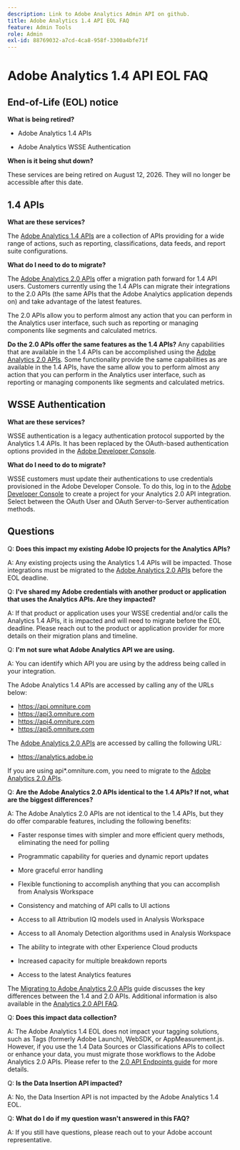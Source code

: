 ```yaml
---
description: Link to Adobe Analytics Admin API on github.
title: Adobe Analytics 1.4 API EOL FAQ
feature: Admin Tools
role: Admin
exl-id: 88769032-a7cd-4ca8-958f-3300a4bfe71f
---
```

# Adobe Analytics 1.4 API EOL FAQ

## End-of-Life (EOL) notice

**What is being retired?**

* Adobe Analytics 1.4 APIs

* Adobe Analytics WSSE Authentication

**When is it being shut down?**

These services are being retired on August 12, 2026. They will no longer be accessible after this date.

## 1.4 APIs

**What are these services?** 

The [Adobe Analytics 1.4 APIs](https://developer.adobe.com/analytics-apis/docs/1.4/) are a collection of APIs providing for a wide range of actions, such as reporting, classifications, data feeds, and report suite configurations.

**What do I need to do to migrate?**

The [Adobe Analytics 2.0 APIs](https://developer.adobe.com/analytics-apis/docs/2.0/) offer a migration path forward for 1.4 API users. Customers currently using the 1.4 APIs can migrate their integrations to the 2.0 APIs (the same APIs that the Adobe Analytics application depends on) and take advantage of the latest features.

The 2.0 APIs allow you to perform almost any action that you can perform in the Analytics user interface, such such as reporting or managing components like segments and calculated metrics. 

**Do the 2.0 APIs offer the same features as the 1.4 APIs?**
Any capabilities that are available in the 1.4 APIs can be accomplished using the [Adobe Analytics 2.0 APIs](https://developer.adobe.com/analytics-apis/docs/2.0/). Some functionality  provide the same capabilities as are available in the 1.4 APIs, have the same allow you to perform almost any action that you can perform in the Analytics user interface, such as reporting or managing components like segments and calculated metrics.

## WSSE Authentication

**What are these services?**

WSSE authentication is a legacy authentication protocol supported by the Analytics 1.4 APIs. It has been replaced by the OAuth-based authentication options provided in the [Adobe Developer Console](https://developer.adobe.com/console/home). 

**What do I need to do to migrate?** 

WSSE customers must update their authentications to use credentials provisioned in the Adobe Developer Console. To do this, log in to the [Adobe Developer Console](https://developer.adobe.com/console/home) to create a project for your Analytics 2.0 API integration. Select between the OAuth User and OAuth Server-to-Server authentication methods.

## Questions

Q: **Does this impact my existing Adobe IO projects for the Analytics APIs?**

A: Any existing projects using the Analytics 1.4 APIs will be impacted. Those integrations must be migrated to the [Adobe Analytics 2.0 APIs](https://developer.adobe.com/analytics-apis/docs/2.0/) before the EOL deadline.

Q: **I've shared my Adobe credentials with another product or application that uses the Analytics APIs. Are they impacted?**

A: If that product or application uses your WSSE credential and/or calls the Analytics 1.4 APIs, it is impacted and will need to migrate before the EOL deadline. Please reach out to the product or application provider for more details on their migration plans and timeline.

Q: **I'm not sure what Adobe Analytics API we are using.**

A: You can identify which API you are using by the address being called in your integration. 

The Adobe Analytics 1.4 APIs are accessed by calling any of the URLs below:
* https://api.omniture.com
* https://api3.omniture.com
* https://api4.omniture.com
* https://api5.omniture.com

The [Adobe Analytics 2.0 APIs](https://developer.adobe.com/analytics-apis/docs/2.0/) are accessed by calling the following URL:
* https://analytics.adobe.io

If you are using api*.omniture.com, you need to migrate to the [Adobe Analytics 2.0 APIs](https://developer.adobe.com/analytics-apis/docs/2.0/).

Q: **Are the Adobe Analytics 2.0 APIs identical to the 1.4 APIs? If not, what are the biggest differences?**

A: The Adobe Analytics 2.0 APIs are not identical to the 1.4 APIs, but they do offer comparable features, including the following benefits:

* Faster response times with simpler and more efficient query methods, eliminating the need for polling

* Programmatic capability for queries and dynamic report updates

* More graceful error handling

* Flexible functioning to accomplish anything that you can accomplish from Analysis Workspace

* Consistency and matching of API calls to UI actions

* Access to all Attribution IQ models used in Analysis Workspace

* Access to all Anomaly Detection algorithms used in Analysis Workspace

* The ability to integrate with other Experience Cloud products

* Increased capacity for multiple breakdown reports

* Access to the latest Analytics features 

The [Migrating to Adobe Analytics 2.0 APIs](https://developer.adobe.com/analytics-apis/docs/2.0/guides/migration/) guide discusses the key differences between the 1.4 and 2.0 APIs. Additional information is also available in the [Analytics 2.0 API FAQ](https://developer.adobe.com/analytics-apis/docs/2.0/guides/faq/).

Q: **Does this impact data collection?**

A: The Adobe Analytics 1.4 EOL does not impact your tagging solutions, such as Tags (formerly Adobe Launch), WebSDK, or AppMeasurement.js. However, if you use the 1.4 Data Sources or Classifications APIs to collect or enhance your data, you must migrate those workflows to the Adobe Analytics 2.0 APIs. Please refer to the [2.0 API Endpoints guide](https://developer.adobe.com/analytics-apis/docs/2.0/guides/endpoints/) for more details.

Q: **Is the Data Insertion API impacted?**

A: No, the Data Insertion API is not impacted by the Adobe Analytics 1.4 EOL.

Q: **What do I do if my question wasn't answered in this FAQ?**

A: If you still have questions, please reach out to your Adobe account representative.
